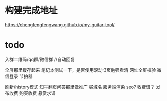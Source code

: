 # 构建完成地址
https://chengfengfengwang.github.io/my-guitar-tool/

# todo
入群二维码/qq群/微信群 //自动回复

全屏那里缓存起来
笔记本测试一下，是否使用滚动:3页勉强看清
网址全屏校验
微信登录
节拍器

刷新/history模式
知乎翻页问答那里做推广
买域名
服务端渲染 seo?
收费谱？
发布收费
购买收费
悬赏求谱